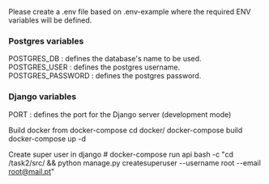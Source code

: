 Please create a .env file based on .env-example where the required ENV variables will be defined.

### Postgres variables
POSTGRES_DB        : defines the database's name to be used. <br>
POSTGRES_USER      : defines the postgres username. <br>
POSTGRES_PASSWORD  : defines the postgres password. <br>

### Django variables
PORT : defines the port for the Django server (development mode)


Build docker from docker-compose
	cd docker/
	docker-compose build
	docker-compose up -d




Create super user in django
	# docker-compose run api bash -c "cd /task2/src/ && python manage.py createsuperuser --username root --email root@mail.pt"